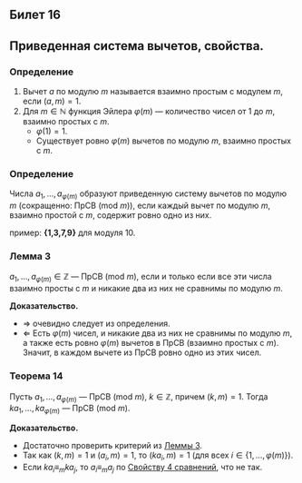## Билет 16

## Приведенная система вычетов, свойства.

### Определение

1. Вычет $a$ по модулю $m$ называется взаимно простым с модулем $m$, если $(a,m) = 1$.
2. Для $m \in \mathbb{N}$ функция Эйлера $\varphi(m)$ — количество чисел от 1 до $m$, взаимно простых с $m$.
   - $\varphi(1) = 1$.
   - Существует ровно $\varphi(m)$ вычетов по модулю $m$, взаимно простых с $m$.

### Определение

Числа $a_1, \ldots, a_{\varphi(m)}$ образуют приведенную систему вычетов по модулю $m$ (сокращенно: ПрСВ (mod $m$)), если каждый вычет по модулю $m$, взаимно простой с $m$, содержит ровно одно из них.

пример: **{**1**,**3**,**7**,**9**}** для модуля 10.

### Лемма 3

$a_1, \ldots, a_{\varphi(m)} \in \mathbb{Z}$ — ПрСВ (mod $m$), если и только если все эти числа взаимно просты с $m$ и никакие два из них не сравнимы по модулю $m$.

**Доказательство.**

- $\Rightarrow$ очевидно следует из определения.
- $\Leftarrow$ Есть $\varphi(m)$ чисел, и никакие два из них не сравнимы по модулю $m$, а также есть ровно $\varphi(m)$ вычетов в ПрСВ (взаимно простых с $m$). Значит, в каждом вычете из ПрСВ ровно одно из этих чисел.

### Теорема 14

Пусть $a_1, \ldots, a_{\varphi(m)}$ — ПрСВ (mod $m$), $k \in \mathbb{Z}$, причем $(k, m) = 1$. Тогда $ka_1, \ldots, ka_{\varphi(m)}$ — ПрСВ (mod $m$).

**Доказательство.**

- Достаточно проверить критерий из [Леммы 3](#лемма-3).
- Так как $(k,m) = 1$ и $(a_i,m) = 1$, то $(ka_i,m) = 1$ (для всех $i \in \{1, \ldots, \varphi(m)\}$).
- Если $ka_i \equiv_m ka_j$, то $a_i \equiv_m a_j$ по [Свойству 4 сравнений](#свойство-4-сравнений), что не так.
